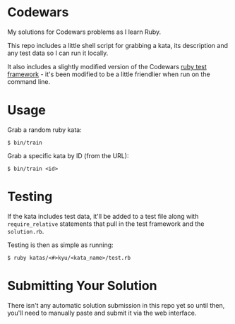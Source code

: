 # Codewars

My solutions for Codewars problems as I learn Ruby.

This repo includes a little shell script for grabbing a kata, its description and any test data so I can run it locally.

It also includes a slightly modified version of the Codewars [ruby test framework](https://github.com/Codewars/kata-test-framework-ruby/) - it's been modified to be a little friendlier when run on the command line.

# Usage

Grab a random ruby kata:

```console
$ bin/train
```

Grab a specific kata by ID (from the URL):

```console
$ bin/train <id>
```

# Testing

If the kata includes test data, it'll be added to a test file along with `require_relative` statements that pull in the test framework and the `solution.rb`.  

Testing is then as simple as running:

```console
$ ruby katas/<#>kyu/<kata_name>/test.rb
```

# Submitting Your Solution

There isn't any automatic solution submission in this repo yet so until then, you'll need to manually paste and submit it via the web interface.
